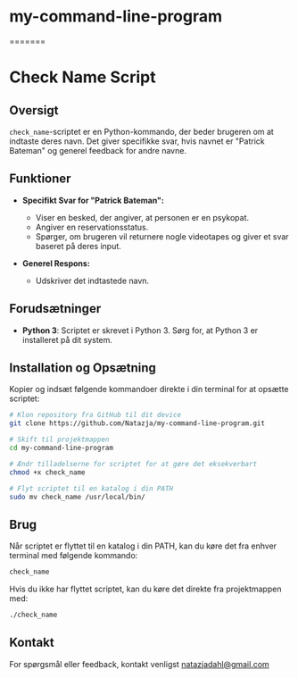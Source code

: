 # my-command-line-program
=======
# Check Name Script

## Oversigt

`check_name`-scriptet er en Python-kommando, der beder brugeren om at indtaste deres navn. Det giver specifikke svar, hvis navnet er "Patrick Bateman" og generel feedback for andre navne.

## Funktioner

- **Specifikt Svar for "Patrick Bateman":**
  - Viser en besked, der angiver, at personen er en psykopat.
  - Angiver en reservationsstatus.
  - Spørger, om brugeren vil returnere nogle videotapes og giver et svar baseret på deres input.

- **Generel Respons:**
  - Udskriver det indtastede navn.

## Forudsætninger

- **Python 3**: Scriptet er skrevet i Python 3. Sørg for, at Python 3 er installeret på dit system.

## Installation og Opsætning

Kopier og indsæt følgende kommandoer direkte i din terminal for at opsætte scriptet:

```bash
# Klon repository fra GitHub til dit device 
git clone https://github.com/Natazja/my-command-line-program.git

# Skift til projektmappen
cd my-command-line-program

# Ændr tilladelserne for scriptet for at gøre det eksekverbart
chmod +x check_name

# Flyt scriptet til en katalog i din PATH
sudo mv check_name /usr/local/bin/
```

## Brug

Når scriptet er flyttet til en katalog i din PATH, kan du køre det fra enhver terminal med følgende kommando:
```bash
check_name
```
Hvis du ikke har flyttet scriptet, kan du køre det direkte fra projektmappen med:
```bash
./check_name
```
## Kontakt
For spørgsmål eller feedback, kontakt venligst natazjadahl@gmail.com
